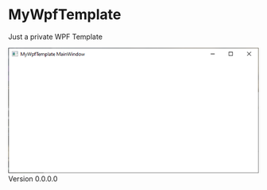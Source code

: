 # MyWpfTemplate
Just a private WPF Template

![img](https://github.com/uhwgmxorg/MyWpfTemplate/blob/master/1.PNG)
Version 0.0.0.0